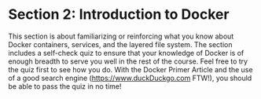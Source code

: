 # Section 2: Introduction to Docker

This section is about familiarizing or reinforcing what you know about Docker containers, services, and the layered file system.  The section includes a self-check quiz to ensure that your knowledge of Docker is of enough breadth to serve you well in the rest of the course.  Feel free to try the quiz first to see how you do.  With the Docker Primer Article and the use of a good search engine (https://www.duckDuckgo.com FTW!), you should be able to pass the quiz in no time!